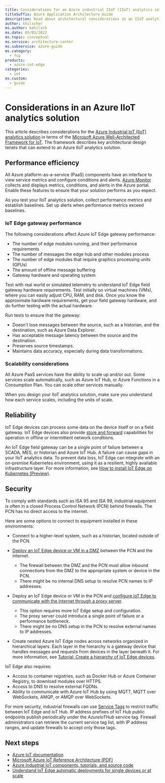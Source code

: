```yaml
---
title: Considerations for an Azure industrial IIoT (IIoT) analytics solution
titleSuffix: Azure Application Architecture Guide
description: Read about architectural considerations in an IIoT analytics solution. View discussions about performance, availability, and networking.
author: khilscher
ms.author: kehilsch
ms.date: 05/03/2022
ms.topic: conceptual
ms.service: architecture-center
ms.subservice: azure-guide
ms.category:
  - fcp
products:
  - azure-iot-edge
categories:
  - iot
ms.custom:
  - guide
---
```


# Considerations in an Azure IIoT analytics solution

This article describes considerations for the [Azure Industrial IoT (IIoT) analytics solution](iiot-architecture.yml) in terms of the [Microsoft Azure Well-Architected Framework for IoT](/azure/architecture/framework/iot/iot-overview#pillars). The framework describes key architectural design tenets that can extend to an Azure IIoT analytics solution.

## Performance efficiency

All Azure platform-as-a-service (PaaS) components have an interface to view service metrics and configure conditions and alerts. [Azure Monitor](/azure/azure-monitor/overview) collects and displays metrics, conditions, and alerts in the Azure portal. Enable these features to ensure that your solution performs as you expect.

As you test your IIoT analytics solution, collect performance metrics and establish baselines. Set up alerts when performance metrics exceed baselines.

### IoT Edge gateway performance

The following considerations affect Azure IoT Edge gateway performance:

- The number of edge modules running, and their performance requirements
- The number of messages the edge hub and other modules process
- The number of edge modules that require graphics processing units (GPUs)
- The amount of offline message buffering
- Gateway hardware and operating system

Test with real world or simulated telemetry to understand IoT Edge field gateway hardware requirements. Test initially on virtual machines (VMs), where you can easily adjust CPU, RAM, and disk. Once you know the approximate hardware requirements, get your field gateway hardware, and do further testing with the actual hardware.

Run tests to ensure that the gateway:

- Doesn't lose messages between the source, such as a historian, and the destination, such as Azure Data Explorer.
- Has acceptable message latency between the source and the destination.
- Preserves source timestamps.
- Maintains data accuracy, especially during data transformations.

### Scalability considerations

All Azure PaaS services have the ability to scale up and/or out. Some services scale automatically, such as Azure IoT Hub, or Azure Functions in a Consumption Plan. You can scale other services manually.

When you design your IIoT analytics solution, make sure you understand how each service scales, including the units of scale.

## Reliability

IoT Edge devices can process some data on the device itself or on a field gateway. IoT Edge devices also provide [store and forward](/azure/iot-edge/offline-capabilities) capabilities for operation in offline or intermittent network conditions.

An IoT Edge field gateway can be a single point of failure between a SCADA, MES, or historian and Azure IoT Hub. A failure can cause gaps in your IIoT analytics data. To prevent data loss, IoT Edge can integrate with an on-premise Kubernetes environment, using it as a resilient, highly available infrastructure layer. For more information, see [How to install IoT Edge on Kubernetes (Preview)](/azure/iot-edge/how-to-install-iot-edge-kubernetes).

## Security

To comply with standards such as ISA 95 and ISA 99, industrial equipment is often in a closed Process Control Network (PCN) behind firewalls. The PCN has no direct access to the internet.

Here are some options to connect to equipment installed in these environments:

- Connect to a higher-level system, such as a historian, located outside of the PCN.

- [Deploy an IoT Edge device or VM in a DMZ](../../reference-architectures/dmz/secure-vnet-dmz.yml) between the PCN and the internet.

  - The firewall between the DMZ and the PCN must allow inbound connections from the DMZ to the appropriate system or device in the PCN.
  - There might be no internal DNS setup to resolve PCN names to IP addresses.

- Deploy an IoT Edge device or VM in the PCN and [configure IoT Edge to communicate with the internet through a proxy server](/azure/iot-edge/how-to-configure-proxy-support).

  - This option requires more IoT Edge setup and configuration.
  - The proxy server could introduce a single point of failure or a performance bottleneck.
  - There might be no DNS setup in the PCN to resolve external names to IP addresses.

- Create nested Azure IoT Edge nodes across networks organized in hierarchical layers. Each layer in the hierarchy is a gateway device that handles messages and requests from devices in the layer beneath it. For more information, see [Tutorial: Create a hierarchy of IoT Edge devices](/azure/iot-edge/tutorial-nested-iot-edge).

IoT Edge also requires:

- Access to container registries, such as Docker Hub or Azure Container Registry, to download modules over HTTPS.
- Access to DNS to resolve external FQDNs.
- Ability to communicate with Azure IoT Hub by using MQTT, MQTT over WebSockets, AMQP, or AMQP over WebSockets.

For more security, industrial firewalls can use [Service Tags](/azure/virtual-network/service-tags-overview#service-tags-on-premises) to restrict traffic between IoT Edge and IoT Hub. IP address prefixes of IoT Hub public endpoints publish periodically under the *AzureIoTHub* service tag. Firewall administrators can retrieve the current service tag list, with IP address ranges, and update firewalls to accept only those tags.

## Next steps

- [Azure IoT documentation](/azure/iot-fundamentals)
- [Microsoft Azure IoT Reference Architecture (PDF)](https://aka.ms/iotrefarchitecture)
- [Azure Industrial IoT components, tutorials, and source code](https://azure.github.io/Industrial-IoT)
- [Understand IoT Edge automatic deployments for single devices or at scale](/azure/iot-edge/module-deployment-monitoring)
